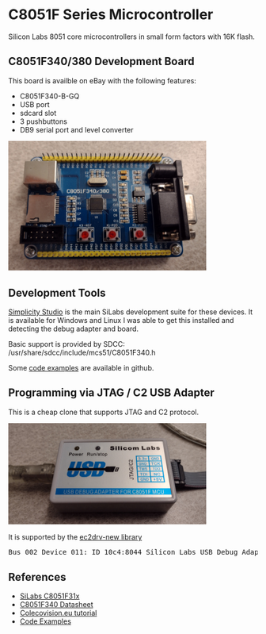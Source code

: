 # C8051F Series Microcontroller

Silicon Labs 8051 core microcontrollers in small form factors with 16K flash.

## C8051F340/380 Development Board

This board is availble on eBay with the following features:

* C8051F340-B-GQ
* USB port
* sdcard slot
* 3 pushbuttons
* DB9 serial port and level converter

<img alt="C8051 Board" src="c8051f.jpg" width="400">

## Development Tools

[Simplicity Studio](https://www.silabs.com/software-and-tools/simplicity-studio) is the main SiLabs development suite for these devices. It is available for Windows and Linux
I was able to get this installed and detecting the debug adapter and board.

Basic support is provided by SDCC: /usr/share/sdcc/include/mcs51/C8051F340.h

Some [code examples](https://github.com/merbanan/C8051F300_examples) are available in github.

## Programming via JTAG / C2 USB Adapter

This is a cheap clone that supports JTAG and C2 protocol.

<img alt="C8051 Debug Adapter" src="c8051-debug.jpg" width="400">

It is supported by the [ec2drv-new library](https://github.com/paragonRobotics/ec2-new.git) 

<pre>
Bus 002 Device 011: ID 10c4:8044 Silicon Labs USB Debug Adapter
</pre>

## References

* [SiLabs C8051F31x](https://www.silabs.com/mcu/8-bit-microcontrollers/c8051f31x)
* [C8051F340 Datasheet](https://www.silabs.com/documents/public/data-sheets/C8051F34x.pdf)
* [Colecovision.eu tutorial](http://www.colecovision.eu/mcs51/C8051F340%20380%20Serial.shtml)
* [Code Examples](/usr/share/sdcc/include/mcs51/C8051F340.h)
